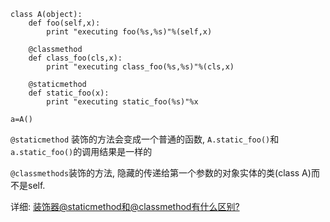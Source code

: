 ```
class A(object):
    def foo(self,x):
        print "executing foo(%s,%s)"%(self,x)

    @classmethod
    def class_foo(cls,x):
        print "executing class_foo(%s,%s)"%(cls,x)

    @staticmethod
    def static_foo(x):
        print "executing static_foo(%s)"%x

a=A()
```

`@staticmethod` 装饰的方法会变成一个普通的函数, `A.static_foo()`和`a.static_foo()`的调用结果是一样的

`@classmethods`装饰的方法, 隐藏的传递给第一个参数的对象实体的类\(class A\)而不是self.



详细: [装饰器@staticmethod和@classmethod有什么区别?](https://taizilongxu.gitbooks.io/stackoverflow-about-python/14/README.html)

